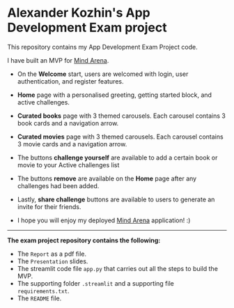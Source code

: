# Alexander Kozhin's App Development Exam project

This repository contains my App Development Exam Project code.

I have built an MVP for [Mind Arena](https://mind-arena.streamlit.app/).

- On the **Welcome** start, users are welcomed with login, user authentication, and register features.
- **Home** page with a personalised greeting, getting started block, and active challenges.
- **Curated books** page with 3 themed carousels. Each carousel contains 3 book cards and a navigation arrow.
- **Curated movies** page with 3 themed carousels. Each carousel contains 3 movie cards and a navigation arrow.
-  The buttons **challenge yourself** are available to add a certain book or movie to your Active challenges list
- The buttons **remove** are available on the **Home** page after any challenges had been added.
- Lastly, **share challenge** buttons are available to users to generate an invite for their friends.



- I hope you will enjoy my deployed [Mind Arena](https://mind-arena.streamlit.app/) application! :) 
---
**The exam project repository contains the following:**
- The `Report` as a pdf file.
- The `Presentation` slides.
- The streamlit code file `app.py` that carries out all the steps to build the MVP.
- The supporting folder `.streamlit` and a supporting file `requirements.txt`.
- The `README` file.

